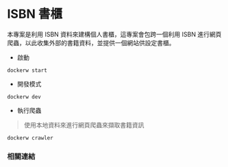 # ISBN 書櫃

本專案是利用 ISBN 資料來建構個人書櫃，這專案會包跨一個利用 ISBN 進行網頁爬蟲，以此收集外部的書籍資料，並提供一個網站供設定書櫃。

+ 啟動

```
dockerw start
```

+ 開發模式

```
dockerw dev
```

+ 執行爬蟲
> 使用本地資料來進行網頁爬蟲來擷取書籍資訊

```
dockerw crawler
```

### 相關連結
